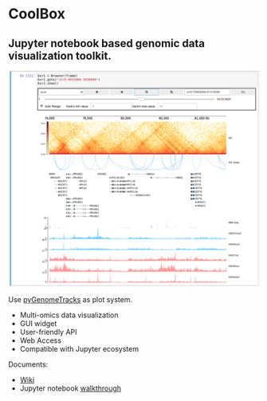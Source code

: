 CoolBox
=======

Jupyter notebook based genomic data visualization toolkit.
---------------------------------------------------------

![](imgs/title.png)

Use [pyGenomeTracks](https://github.com/deeptools/pyGenomeTracks) as plot system.

* Multi-omics data visualization
* GUI widget
* User-friendly API
* Web Access
* Compatible with Jupyter ecosystem

Documents:
* [Wiki](https://github.com/Nanguage/CoolBox/wiki)
* Jupyter notebook [walkthrough](demo/coolbox_guide.ipynb)
